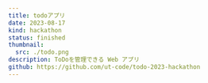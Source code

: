 ```yaml
---
title: todoアプリ
date: 2023-08-17
kind: hackathon
status: finished
thumbnail:
  src: ./todo.png
description: ToDoを管理できる Web アプリ
github: https://github.com/ut-code/todo-2023-hackathon
---
```


